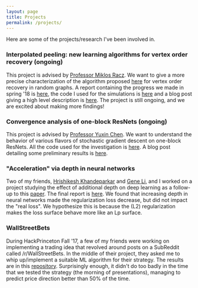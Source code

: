```yaml
---
layout: page
title: Projects
permalink: /projects/
---
```


Here are some of the projects/research I've been involved in.

### Interpolated peeling: new learning algorithms for vertex order recovery (ongoing)

This project is advised by [Professor Miklos Racz](http://mracz.princeton.edu/).  We
want to give a more precise characterization of the algorithm proposed [here](https://pdfs.semanticscholar.org/043a/4b15b8f563002e1d1e3ee8dea5eed9aa26ca.pdf) for vertex order recovery in random graphs.  A report containing
the progress we made in spring '18 is [here]({{site.url}}/pdfs/report.pdf), the code I used for the simulations is [here](https://github.com/houcharlie/peelingAnalysis) and a blog post giving a high level description is [here]({{site.url}}/blog/peeling).  The project is still ongoing, and we are excited about making more findings!

### Convergence analysis of one-block ResNets (ongoing)

This project is advised by [Professor Yuxin Chen](http://www.princeton.edu/~yc5/).  We want to understand the behavior of various flavors of stochastic gradient descent on one-block ResNets.  All the code used for the investigation is [here](https://github.com/houcharlie/resnet_convergence).  A blog post detailing some preliminary results is [here]({{site.url}}/blog/resnet_first_hypothesis).


### "Acceleration" via depth in neural networks

Two of my friends, [Hrishikesh Khandeparkar](http://www.cs.princeton.edu/~hrk/index.html) and [Gene Li](https://gxli97.github.io/), and I worked on a project studying the effect of additional depth on deep learning as a follow-up to this [paper](https://arxiv.org/pdf/1802.06509.pdf).  The final report is [here]({{site.url}}/pdfs/depth-final-report.pdf).  We found that increasing depth in neural networks made the regularization loss decrease, but did not impact the "real loss".  We hypothesize this is because the (L2) regularization makes the loss surface behave more like an Lp surface.


### WallStreetBets

During HackPrinceton Fall '17, a few of my friends were working on implementing a trading idea that revolved around posts on a SubReddit called /r/WallStreetBets.  In the middle of their project, they asked me to whip up/implement a suitable ML algorithm for their strategy.  The results are in this [repository](https://github.com/houcharlie/WallStreetBets).  Surprisingly enough, it didn't do too badly in the time that we tested the strategy (the morning of presentations), managing to predict price direction better than 50% of the time.

